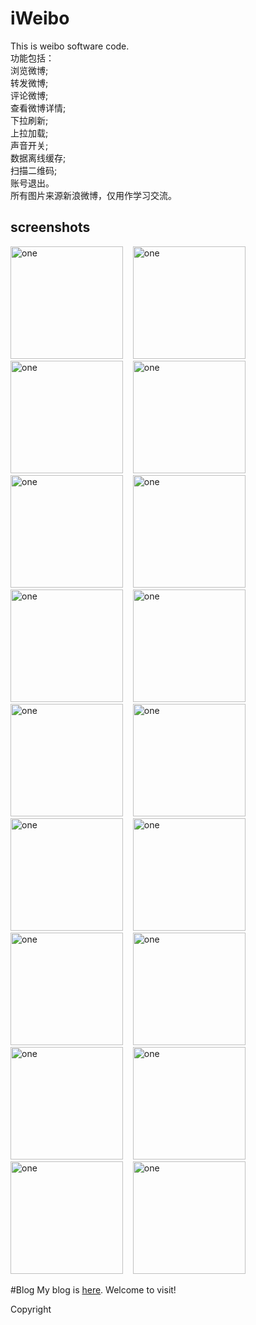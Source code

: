 # iWeibo
This is weibo software code.<br/>
功能包括：</br>浏览微博;</br>转发微博;</br>评论微博;</br>查看微博详情;</br>下拉刷新;</br>上拉加载;</br>声音开关;</br>数据离线缓存;</br>扫描二维码;</br>账号退出。<br/>
所有图片来源新浪微博，仅用作学习交流。

screenshots
-----------------------
<img alt="one" src="https://raw.github.com/charsdavy/iWeibo/master/screenshots/w0.png" width="180">
&nbsp;&nbsp;
<img alt="one" src="https://raw.github.com/charsdavy/iWeibo/master/screenshots/w0.2.png" width="180">
&nbsp;&nbsp;
<img alt="one" src="https://raw.github.com/charsdavy/iWeibo/master/screenshots/w0.3.png" width="180">
&nbsp;&nbsp;
<img alt="one" src="https://raw.github.com/charsdavy/iWeibo/master/screenshots/w1.png" width="180">
&nbsp;&nbsp;
<img alt="one" src="https://raw.github.com/charsdavy/iWeibo/master/screenshots/w1.1.png" width="180">
&nbsp;&nbsp;
<img alt="one" src="https://raw.github.com/charsdavy/iWeibo/master/screenshots/w1.2.png" width="180">
&nbsp;&nbsp;
<img alt="one" src="https://raw.github.com/charsdavy/iWeibo/master/screenshots/w1.3.png" width="180">
&nbsp;&nbsp;
<img alt="one" src="https://raw.github.com/charsdavy/iWeibo/master/screenshots/w1.4.png" width="180">
&nbsp;&nbsp;
<img alt="one" src="https://raw.github.com/charsdavy/iWeibo/master/screenshots/w2.png" width="180">
&nbsp;&nbsp;
<img alt="one" src="https://raw.github.com/charsdavy/iWeibo/master/screenshots/w3.png" width="180">
&nbsp;&nbsp;
<img alt="one" src="https://raw.github.com/charsdavy/iWeibo/master/screenshots/w4.png" width="180">
&nbsp;&nbsp;
<img alt="one" src="https://raw.github.com/charsdavy/iWeibo/master/screenshots/w5.png" width="180">
&nbsp;&nbsp;
<img alt="one" src="https://raw.github.com/charsdavy/iWeibo/master/screenshots/w6.png" width="180">
&nbsp;&nbsp;
<img alt="one" src="https://raw.github.com/charsdavy/iWeibo/master/screenshots/w7.png" width="180">
&nbsp;&nbsp;
<img alt="one" src="https://raw.github.com/charsdavy/iWeibo/master/screenshots/w8.png" width="180">
&nbsp;&nbsp;
<img alt="one" src="https://raw.github.com/charsdavy/iWeibo/master/screenshots/w9.png" width="180">
&nbsp;&nbsp;
<img alt="one" src="https://raw.github.com/charsdavy/iWeibo/master/screenshots/w10.png" width="180">
&nbsp;&nbsp;
<img alt="one" src="https://raw.github.com/charsdavy/iWeibo/master/screenshots/w11.png" width="180">
&nbsp;&nbsp;

#Blog
My blog is [here](http://www.cnblogs.com/chars). Welcome to visit!

Copyright
